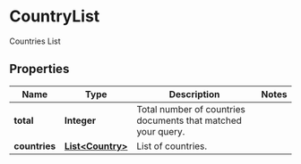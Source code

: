 

# CountryList

Countries List

## Properties

| Name | Type | Description | Notes |
|------------ | ------------- | ------------- | -------------|
|**total** | **Integer** | Total number of countries documents that matched your query. |  |
|**countries** | [**List&lt;Country&gt;**](Country.md) | List of countries. |  |



